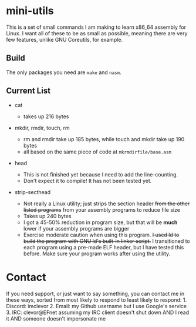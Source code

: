 # mini-utils
This is a set of small commands I am making to learn x86_64 assembly for Linux.
I want all of these to be as small as possible, meaning there are very few features, unlike GNU Coreutils, for example.

## Build
The only packages you need are `make` and `nasm`.

## Current List
- cat
	- takes up 216 bytes
- mkdir, rmdir, touch, rm
	- rm and rmdir take up 185 bytes, while touch and mkdir take up 190 bytes
	- all based on the same piece of code at `mkrmdirfile/base.asm`
- head
	- This is not finished yet because I need to add the line-counting.
	- Don't expect it to compile! It has not been tested yet.

- strip-secthead
	- Not really a Linux utility; just strips the section header ~~from the other listed programs~~ from your assembly programs to reduce file size
	- Takes up 240 bytes
	- I got a 45-50% reduction in program size, but that will be **much** lower if your assembly programs are bigger
	- Exercise moderate caution when using this program. ~~I used ld to build the program with GNU ld's built-in linker script.~~ I transitioned to each program using a pre-made ELF header, but I have tested this before. Make sure your program works after using the utility.

# Contact
If you need support, or just want to say something, you can contact me in these ways, sorted from most likely to respond to least likely to respond:
	1. Discord: imclevor
	2. Email: my Github username but I use Google's service
	3. IRC: clevor@EFnet assuming my IRC client doesn't shut down AND I read it AND someone doesn't impersonate me
